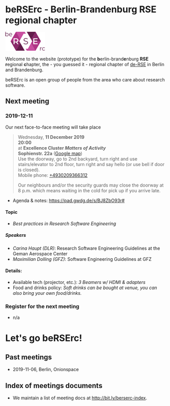 # beRSErc - Berlin-Brandenburg RSE regional chapter

![](be-RSE-rc-logo-colour.png)

Welcome to the website (prototype) for the **b**erlin-brand**e**nburg **RSE** **r**egional **c**hapter, the - you guessed it - regional chapter of [de-RSE](https://de-rse.org) in Berlin and Brandenburg.

beRSErc is an open group of people from the area who care about research software.

## Next meeting

### 2019-12-11


Our next face-to-face meeting will take place

> Wednesday, **11 December 2019**  
> **20:00**  
> at **Excellence Cluster *Matters of Activity***  
> **Sophienstr. 22a** ([Google map](https://goo.gl/maps/6oRnHWXGVRes29f4A))  
> Use the doorway, go to 2nd backyard, turn right and use stairs/elevator to 2nd floor, turn right and say hello (or use bell if door is closed).  
> Mobile phone: [+4930209366312](<tel:+4930209366312>)
>
> Our neighbours and/or the security guards may close the doorway at 8 p.m. which means waiting in the cold for pick up if you arrive late.

- Agenda & notes: <https://pad.gwdg.de/s/BJ8ZbO93r#>

#### Topic

- *Best practices in Research Software Engineering*

##### Speakers

- *Carina Haupt (DLR)*: Research Software Engineering Guidelines at the Geman Aerospace Center
- *Maximilian Dolling (GFZ)*: Software Engineering Guidelines at GFZ

#### Details: 

- Available tech (projector, etc.): *3 Beamers w/ HDMI & adapters*
- Food and drinks policy: *Soft drinks can be bought at venue, you can also bring your own food/drinks.*

### Register for the next meeting

- n/a

# **Let's go beRSErc!**

## Past meetings

- 2019-11-06, Berlin, Onionspace

## Index of meetings documents

- We maintain a list of meeting docs at <http://bit.ly/berserc-index>.
